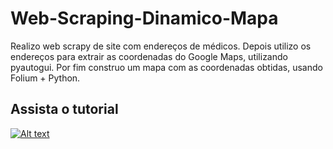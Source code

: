# Web-Scraping-Dinamico-Mapa
Realizo web scrapy de site com endereços de médicos. Depois utilizo os endereços para extrair as coordenadas  do Google Maps, utilizando pyautogui. Por fim construo um mapa com as coordenadas obtidas, usando Folium + Python.

## Assista o tutorial
  [![Alt text](https://img.youtube.com/vi/XOsqJ1sIbts/hqdefault.jpg)](https://youtu.be/XOsqJ1sIbts)
